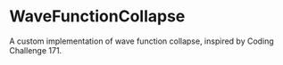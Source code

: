 # WaveFunctionCollapse
A custom implementation of wave function collapse, inspired by Coding Challenge 171.

